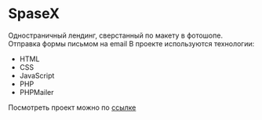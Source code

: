 # SpaseX

Одностраничный лендинг, сверстанный по макету в фотошопе. Отправка формы письмом на email
В проекте используются технологии: 

* HTML
* CSS
* JavaScript
* PHP
* PHPMailer

Посмотреть проект можно по [ссылке](http://ilon-form.zzz.com.ua/)